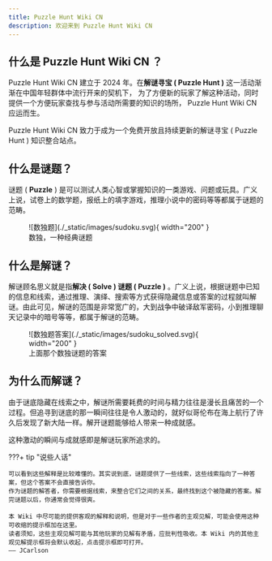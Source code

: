 ```yaml
---
title: Puzzle Hunt Wiki CN
description: 欢迎来到 Puzzle Hunt Wiki CN
---
```


## 什么是 **Puzzle Hunt Wiki CN** ？

Puzzle Hunt Wiki CN 建立于 2024 年。在**解谜寻宝 ( Puzzle Hunt )** 这一活动渐渐在中国年轻群体中流行开来的契机下，
为了方便新的玩家了解这种活动，同时提供一个方便玩家查找与参与活动所需要的知识的场所， Puzzle Hunt Wiki CN 应运而生。

Puzzle Hunt Wiki CN 致力于成为一个免费开放且持续更新的解谜寻宝 ( Puzzle Hunt ) 知识整合站点。

## 什么是谜题？

谜题 ( **Puzzle** ) 是可以测试人类心智或掌握知识的一类游戏、问题或玩具。广义上说，试卷上的数学题，报纸上的填字游戏，推理小说中的密码等等都属于谜题的范畴。

<figure markdown>
  ![数独题](./_static/images/sudoku.svg){ width="200" }
  <figcaption>数独，一种经典谜题</figcaption>
</figure>

## 什么是解谜？

解谜顾名思义就是指**解决 ( Solve ) 谜题 ( Puzzle )** 。广义上说，根据谜题中已知的信息和线索，通过推理、演绎、搜索等方式获得隐藏信息或答案的过程就叫解谜。由此可见，解谜的范围是非常宽广的，大到战争中破译敌军密码，小到推理聊天记录中的暗号等等，都属于解谜的范畴。

<figure markdown>
  ![数独题答案](./_static/images/sudoku_solved.svg){ width="200" }
  <figcaption>上面那个数独谜题的答案</figcaption>
</figure>

## 为什么而解谜？

由于谜底隐藏在线索之中，解谜所需要耗费的时间与精力往往是漫长且痛苦的一个过程。但追寻到谜底的那一瞬间往往是令人激动的，就好似哥伦布在海上航行了许久后发现了新大陆一样。解开谜题能够给人带来一种成就感。

这种激动的瞬间与成就感即是解谜玩家所追求的。

???+ tip "说些人话"

    可以看到这些解释是比较难懂的。其实说到底，谜题提供了一些线索，这些线索指向了一种答案，但这个答案不会直接告诉你。
    作为谜题的解答者，你需要根据线索，来整合它们之间的关系，最终找到这个被隐藏的答案。解完谜题以后，你通常会觉得很爽。

    本 Wiki 中尽可能的提供客观的解释和说明，但是对于一些作者的主观见解，可能会使用这种可收缩的提示框加在这里。
    读者须知，这些主观见解可能与其他玩家的见解有矛盾，应批判性吸收。本 Wiki 内的其他主观见解提示框将会默认收起，点击提示框即可打开。
    —— JCarlson
